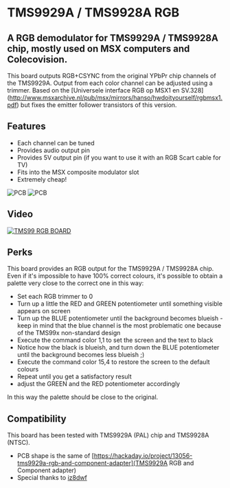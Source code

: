 # TMS9929A / TMS9928A RGB
## A RGB demodulator for TMS9929A / TMS9928A chip, mostly used on MSX computers and Colecovision. 

This board outputs RGB+CSYNC from the original YPbPr chip channels of the TMS9929A. 
Output from each color channel can be adjusted using a trimmer. 
Based on the [Universele interface RGB op MSX1 en SV.328] (http://www.msxarchive.nl/pub/msx/mirrors/hanso/hwdoityourself/rgbmsx1.pdf) but fixes the emitter follower transistors of this version.

## Features
- Each channel can be tuned
- Provides audio output pin
- Provides 5V output pin (if you want to use it with an RGB Scart cable for TV)
- Fits into the MSX composite modulator slot
- Extremely cheap!

![PCB](https://i.imgur.com/vv8fp4m.jpg)
![PCB](https://i.imgur.com/Qj1aLfD.jpg)


## Video
[![TMS99 RGB BOARD](https://img.youtube.com/vi/eCPy9jgGLzQ/0.jpg)](https://www.youtube.com/watch?v=eCPy9jgGLzQ)

## Perks
This board provides an RGB output for the TMS9929A / TMS9928A chip.
Even if it's impossible to have 100% correct colours, it's possible to obtain a palette very close to the correct one in this way:
- Set each RGB trimmer to 0
- Turn up a little the RED and GREEN potentiometer until something visible appears on screen
- Turn up the BLUE potentiometer until the background becomes blueish - keep in mind that the blue channel is the most problematic one because of the TMS99x non-standard design
- Execute the command color 1,1 to set the screen and the text to black
- Notice how the black is blueish, and turn down the BLUE potentiometer until the background becomes less blueish ;)
- Execute the command color 15,4 to restore the screen to the default colours
- Repeat until you get a satisfactory result
- adjust the GREEN and the RED potentiometer accordingly 

In this way the palette should be close to the original.

## Compatibility
This board has been tested with TMS9929A (PAL) chip and TMS9928A (NTSC).


- PCB shape is the same of [https://hackaday.io/project/13056-tms9929a-rgb-and-component-adapter](TMS9929A RGB and Component adapter)
- Special thanks to [iz8dwf](https://www.youtube.com/iz8dwf)
